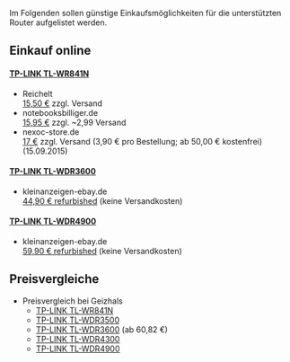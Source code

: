 Im Folgenden sollen günstige Einkaufsmöglichkeiten für die unterstützten Router aufgelistet werden.
<!-- 
## Einkauf in Bremen

Produkt nicht mehr verfügbar; endgültige Überprüfung wegen nicht Erreichbarkeit der Website nicht durchführbar
* kepcom GmbH - [TP-Link TL-WR841N](http://kepcom.de/TP-Link-TL-WR841N-300MBit) - 13,99€
-->

## Einkauf online

#### [TP-LINK TL-WR841N](http://www.tp-link.de/products/details/?categoryid=&model=TL-WR841N)
* Reichelt  
  [15,50 €](http://www.reichelt.de/WLAN-Router-Access-Point/TPLINK-TL-WR841N/3/index.html?&ACTION=3&LA=2&ARTICLE=106737&GROUPID=5840&artnr=TPLINK+TL-WR841N&SEARCH=WLAN-Router+%2F+Access-Point) zzgl. Versand
* notebooksbilliger.de  
  [15,95 €](http://www.notebooksbilliger.de/tp+link+tl+wr841n+wireless+router+300mbit/eqsqid/5f53b010-facf-4d04-92d4-50d19a2daafa) zzgl. ~2,99 Versand
* nexoc-store.de   
  [17 €](http://www.nexoc-store.de/hardware/peripherie/netzwerktechnik/router/22942/tp-link-wireless-router-300m-tl-wr841n) zzgl. Versand (3,90 € pro Bestellung; ab 50,00 € kostenfrei)(15.09.2015)

#### [TP-LINK TL-WDR3600](http://www.tp-link.de/products/details/?categoryid=&model=TL-WDR3600)
* kleinanzeigen-ebay.de  
  [44,90 € refurbished](http://www.ebay.de/itm/TP-Link-WDR3600-N600-WLAN-Dual-Band-Gigabit-Router-600Mbps-refurbished-/191383503512?hash=item2c8f588298) (keine Versandkosten)

#### [TP-LINK TL-WDR4900](http://www.tp-link.de/products/details/?categoryid=&model=TL-WDR4900)
* kleinanzeigen-ebay.de  
  [59,90 € refurbished](http://www.ebay.de/itm/TP-Link-N900-TL-WDR4900-Wireless-N-4-Port-Dualband-WLAN-Gigabit-Router-/131601023214?hash=item1ea40840ee) (keine Versandkosten)

## Preisvergleiche

* Preisvergleich bei Geizhals
  * [TP-LINK TL-WR841N](http://geizhals.de/tp-link-tl-wr841n-a340658.html)
  * [TP-LINK TL-WDR3500](http://geizhals.de/tp-link-tl-wdr3500-a806566.html)
  * [TP-LINK TL-WDR3600](http://geizhals.de/tp-link-tl-wdr3600-a806392.html) (ab 60,82 €)
  * [TP-LINK TL-WDR4300](http://geizhals.de/tp-link-tl-wdr4300-a772368.html)
  * [TP-LINK TL-WDR4900](http://geizhals.de/tp-link-tl-wdr4900-a863845.html)